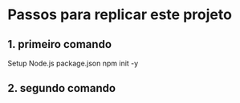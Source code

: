 # Passos para replicar este projeto
## 1. primeiro comando
Setup Node.js package.json
npm init -y
## 2. segundo comando